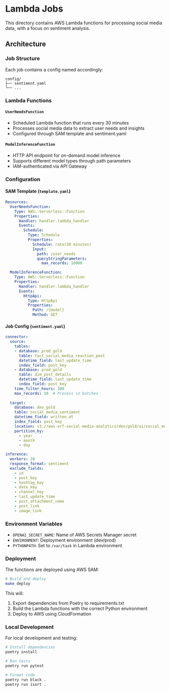 # Lambda Jobs

This directory contains AWS Lambda functions for processing social media data, with a focus on sentiment analysis.

## Architecture

### Job Structure
Each job contains a config named accordingly:
```
config/
├── sentiment.yaml
└── ...
```

### Lambda Functions

#### `UserNeedsFunction`
- Scheduled Lambda function that runs every 30 minutes
- Processes social media data to extract user needs and insights
- Configured through SAM template and sentiment.yaml

#### `ModelInferenceFunction`
- HTTP API endpoint for on-demand model inference
- Supports different model types through path parameters
- IAM-authenticated via API Gateway

### Configuration

#### SAM Template (`template.yaml`)
```yaml
Resources:
  UserNeedsFunction:
    Type: AWS::Serverless::Function
    Properties:
      Handler: handler.lambda_handler
      Events:
        Schedule:
          Type: Schedule
          Properties:
            Schedule: rate(30 minutes)
            Input:
              path: /user_needs
              queryStringParameters:
                max_records: 10000

  ModelInferenceFunction:
    Type: AWS::Serverless::Function
    Properties:
      Handler: handler.lambda_handler
      Events:
        HttpApi:
          Type: HttpApi
          Properties:
            Path: /{model}
            Method: GET
```

#### Job Config (`sentiment.yaml`)
```yaml
connector:
  source:
    tables:
    - database: prod_gold
      table: fact_social_media_reaction_post
      datetime_field: last_update_time
      index_field: post_key
    - database: prod_gold
      table: dim_post_details
      datetime_field: last_update_time
      index_field: post_key
    time_filter_hours: 300
    max_records: 10  # Process in batches
    
  target:
    database: dev_gold
    table: social_media_sentiment
    datetime_field: written_at
    index_field: post_key
    location: s3://aws-orf-social-media-analytics/dev/gold/ai/social_media_sentiment
    partition_by:
      - year
      - month
      - day

inference:
  workers: 20
  response_format: sentiment
  exclude_fields:
    - id  
    - post_key
    - hashtag_key
    - date_key
    - channel_key
    - last_update_time  
    - post_attachment_name  
    - post_link
    - image_link
```

### Environment Variables
- `OPENAI_SECRET_NAME`: Name of AWS Secrets Manager secret
- `ENVIRONMENT`: Deployment environment (dev/prod)
- `PYTHONPATH`: Set to `/var/task` in Lambda environment

### Deployment

The functions are deployed using AWS SAM:
```bash
# Build and deploy
make deploy
```

This will:
1. Export dependencies from Poetry to requirements.txt
2. Build the Lambda functions with the correct Python environment
3. Deploy to AWS using CloudFormation

### Local Development

For local development and testing:
```bash
# Install dependencies
poetry install

# Run tests
poetry run pytest

# Format code
poetry run black .
poetry run isort .
